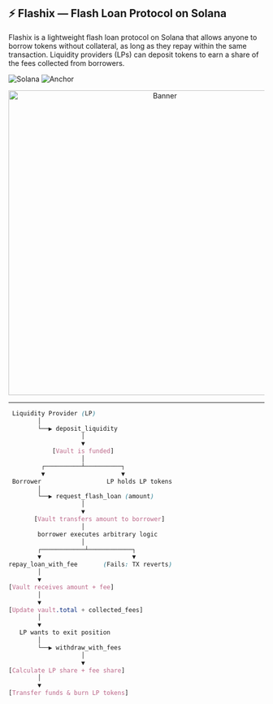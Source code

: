 ## ⚡ Flashix — Flash Loan Protocol on Solana

Flashix is a lightweight flash loan protocol on Solana that allows anyone to borrow tokens without collateral, as long as they repay within the same transaction. Liquidity providers (LPs) can deposit tokens to earn a share of the fees collected from borrowers.

![Solana](https://img.shields.io/badge/Solana-Devnet-3ECF8E?logo=solana&logoColor=white)
![Anchor](https://img.shields.io/badge/Anchor-Framework-blueviolet)



<div align="center">
  <img src="./imagde.png" alt="Banner" width="600"/>
</div>

---

```scss
 Liquidity Provider (LP)
        │
        └──▶ deposit_liquidity
                    │
                    ▼
            [Vault is funded]
                    │
         ┌──────────┴──────────┐
         ▼                     ▼
 Borrower                  LP holds LP tokens
        │
        └──▶ request_flash_loan (amount)
                    │
                    ▼
       [Vault transfers amount to borrower]
                    │
        borrower executes arbitrary logic
                    │
        ┌────────────┴────────────┐
        ▼                         ▼
repay_loan_with_fee       (Fails: TX reverts)
        │
        ▼
[Vault receives amount + fee]
        │
        ▼
[Update vault.total + collected_fees]
        │
        ▼
   LP wants to exit position
        │
        └──▶ withdraw_with_fees
                    │
                    ▼
[Calculate LP share + fee share]
        │
        ▼
[Transfer funds & burn LP tokens]
```
